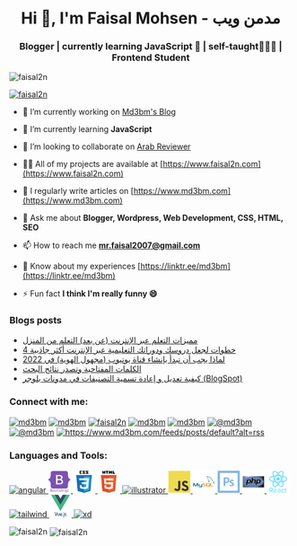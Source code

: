 <h1 align="center">Hi 👋, I'm Faisal Mohsen - مدمن ويب</h1>
<h3 align="center">Blogger | currently learning JavaScript 💙 | self-taught👩🏻‍💻 | Frontend Student</h3>

<p align="left"> <img src="https://komarev.com/ghpvc/?username=faisal2n&label=Profile%20views&color=0e75b6&style=flat" alt="faisal2n" /> </p>

<p align="left"> <a href="https://twitter.com/faisal2n" target="blank"><img src="https://img.shields.io/twitter/follow/faisal2n?logo=twitter&style=for-the-badge" alt="faisal2n" /></a> </p>

- 🔭 I’m currently working on [Md3bm's Blog](https://www.md3bm.com)

- 🌱 I’m currently learning **JavaScript**

- 👯 I’m looking to collaborate on [Arab Reviewer](https://www.arab-reviewer.com/)

- 👨‍💻 All of my projects are available at [https://www.faisal2n.com](https://www.faisal2n.com)

- 📝 I regularly write articles on [https://www.md3bm.com](https://www.md3bm.com)

- 💬 Ask me about **Blogger, Wordpress, Web Development, CSS, HTML, SEO**

- 📫 How to reach me **mr.faisal2007@gmail.com**

- 📄 Know about my experiences [https://linktr.ee/md3bm](https://linktr.ee/md3bm)

- ⚡ Fun fact **I think I'm really funny  😄**

### Blogs posts
<!-- BLOG-POST-LIST:START -->
- [مميزات التعلم عبر الإنترنت &lpar;عن بعد&rpar; التعلم من المنزل](https://www.arab-reviewer.com/%d9%85%d8%b2%d8%a7%d9%8a%d8%a7-%d8%a7%d9%84%d8%aa%d8%b9%d9%84%d9%85-%d8%b9%d8%a8%d8%b1-%d8%a7%d9%84%d8%a5%d9%86%d8%aa%d8%b1%d9%86%d8%aa/?utm_source=rss&utm_medium=rss&utm_campaign=%25d9%2585%25d8%25b2%25d8%25a7%25d9%258a%25d8%25a7-%25d8%25a7%25d9%2584%25d8%25aa%25d8%25b9%25d9%2584%25d9%2585-%25d8%25b9%25d8%25a8%25d8%25b1-%25d8%25a7%25d9%2584%25d8%25a5%25d9%2586%25d8%25aa%25d8%25b1%25d9%2586%25d8%25aa)
- [4 خطوات لجعل دروسك ودوراتك التعليمية عبر الإنترنت أكثر جاذبية](https://www.md3bm.com/2022/04/4-ways-to-make-elearning-courses-more-engaging.html)
- [لماذا يجب أن تبدأ بإنشاء قناة يوتيوب &lpar;مجهول الهوية&rpar; في 2022](https://www.md3bm.com/2022/04/why-should-start-a-faceless-youtube-channel.html)
- [الكلمات المفتاحية وتصدر نتائج البحث](https://www.arab-reviewer.com/%d8%a7%d9%84%d9%83%d9%84%d9%85%d8%a7%d8%aa-%d8%a7%d9%84%d9%85%d9%81%d8%aa%d8%a7%d8%ad%d9%8a%d8%a9-%d9%88%d8%aa%d8%b5%d8%af%d8%b1-%d9%86%d8%aa%d8%a7%d8%a6%d8%ac-%d8%a7%d9%84%d8%a8%d8%ad%d8%ab/?utm_source=rss&utm_medium=rss&utm_campaign=%25d8%25a7%25d9%2584%25d9%2583%25d9%2584%25d9%2585%25d8%25a7%25d8%25aa-%25d8%25a7%25d9%2584%25d9%2585%25d9%2581%25d8%25aa%25d8%25a7%25d8%25ad%25d9%258a%25d8%25a9-%25d9%2588%25d8%25aa%25d8%25b5%25d8%25af%25d8%25b1-%25d9%2586%25d8%25aa%25d8%25a7%25d8%25a6%25d8%25ac-%25d8%25a7%25d9%2584%25d8%25a8%25d8%25ad%25d8%25ab)
- [كيفية تعديل و إعادة تسمية التصنيفات في مدونات بلوجر &lpar;BlogSpot&rpar;](https://www.faisal2n.com/2022/04/how-to-rename-labels-in-blogger.html)
<!-- BLOG-POST-LIST:END -->

<h3 align="left">Connect with me:</h3>
<p align="left">
<a href="https://codepen.io/md3bm" target="blank"><img align="center" src="https://raw.githubusercontent.com/rahuldkjain/github-profile-readme-generator/master/src/images/icons/Social/codepen.svg" alt="md3bm" height="30" width="40" /></a>
<a href="https://dev.to/md3bm" target="blank"><img align="center" src="https://raw.githubusercontent.com/rahuldkjain/github-profile-readme-generator/master/src/images/icons/Social/devto.svg" alt="md3bm" height="30" width="40" /></a>
<a href="https://twitter.com/faisal2n" target="blank"><img align="center" src="https://raw.githubusercontent.com/rahuldkjain/github-profile-readme-generator/master/src/images/icons/Social/twitter.svg" alt="faisal2n" height="30" width="40" /></a>
<a href="https://linkedin.com/in/md3bm" target="blank"><img align="center" src="https://raw.githubusercontent.com/rahuldkjain/github-profile-readme-generator/master/src/images/icons/Social/linked-in-alt.svg" alt="md3bm" height="30" width="40" /></a>
<a href="https://fb.com/md3bm" target="blank"><img align="center" src="https://raw.githubusercontent.com/rahuldkjain/github-profile-readme-generator/master/src/images/icons/Social/facebook.svg" alt="md3bm" height="30" width="40" /></a>
<a href="https://hashnode.com/@md3bm" target="blank"><img align="center" src="https://raw.githubusercontent.com/rahuldkjain/github-profile-readme-generator/master/src/images/icons/Social/hashnode.svg" alt="@md3bm" height="30" width="40" /></a>
<a href="https://medium.com/@md3bm" target="blank"><img align="center" src="https://raw.githubusercontent.com/rahuldkjain/github-profile-readme-generator/master/src/images/icons/Social/medium.svg" alt="@md3bm" height="30" width="40" /></a>
<a href="/https://www.md3bm.com/feeds/posts/default?alt=rss" target="blank"><img align="center" src="https://raw.githubusercontent.com/rahuldkjain/github-profile-readme-generator/master/src/images/icons/Social/rss.svg" alt="https://www.md3bm.com/feeds/posts/default?alt=rss" height="30" width="40" /></a>
</p>

<h3 align="left">Languages and Tools:</h3>
<p align="left"> <a href="https://angular.io" target="_blank" rel="noreferrer"> <img src="https://angular.io/assets/images/logos/angular/angular.svg" alt="angular" width="40" height="40"/> </a> <a href="https://getbootstrap.com" target="_blank" rel="noreferrer"> <img src="https://raw.githubusercontent.com/devicons/devicon/master/icons/bootstrap/bootstrap-plain-wordmark.svg" alt="bootstrap" width="40" height="40"/> </a> <a href="https://www.w3schools.com/css/" target="_blank" rel="noreferrer"> <img src="https://raw.githubusercontent.com/devicons/devicon/master/icons/css3/css3-original-wordmark.svg" alt="css3" width="40" height="40"/> </a> <a href="https://www.w3.org/html/" target="_blank" rel="noreferrer"> <img src="https://raw.githubusercontent.com/devicons/devicon/master/icons/html5/html5-original-wordmark.svg" alt="html5" width="40" height="40"/> </a> <a href="https://www.adobe.com/in/products/illustrator.html" target="_blank" rel="noreferrer"> <img src="https://www.vectorlogo.zone/logos/adobe_illustrator/adobe_illustrator-icon.svg" alt="illustrator" width="40" height="40"/> </a> <a href="https://developer.mozilla.org/en-US/docs/Web/JavaScript" target="_blank" rel="noreferrer"> <img src="https://raw.githubusercontent.com/devicons/devicon/master/icons/javascript/javascript-original.svg" alt="javascript" width="40" height="40"/> </a> <a href="https://www.mysql.com/" target="_blank" rel="noreferrer"> <img src="https://raw.githubusercontent.com/devicons/devicon/master/icons/mysql/mysql-original-wordmark.svg" alt="mysql" width="40" height="40"/> </a> <a href="https://www.photoshop.com/en" target="_blank" rel="noreferrer"> <img src="https://raw.githubusercontent.com/devicons/devicon/master/icons/photoshop/photoshop-line.svg" alt="photoshop" width="40" height="40"/> </a> <a href="https://www.php.net" target="_blank" rel="noreferrer"> <img src="https://raw.githubusercontent.com/devicons/devicon/master/icons/php/php-original.svg" alt="php" width="40" height="40"/> </a> <a href="https://reactjs.org/" target="_blank" rel="noreferrer"> <img src="https://raw.githubusercontent.com/devicons/devicon/master/icons/react/react-original-wordmark.svg" alt="react" width="40" height="40"/> </a> <a href="https://tailwindcss.com/" target="_blank" rel="noreferrer"> <img src="https://www.vectorlogo.zone/logos/tailwindcss/tailwindcss-icon.svg" alt="tailwind" width="40" height="40"/> </a> <a href="https://vuejs.org/" target="_blank" rel="noreferrer"> <img src="https://raw.githubusercontent.com/devicons/devicon/master/icons/vuejs/vuejs-original-wordmark.svg" alt="vuejs" width="40" height="40"/> </a> <a href="https://www.adobe.com/products/xd.html" target="_blank" rel="noreferrer"> <img src="https://cdn.worldvectorlogo.com/logos/adobe-xd.svg" alt="xd" width="40" height="40"/> </a> </p>

<p><img align="left" src="https://github-readme-stats.vercel.app/api/top-langs?username=faisal2n&show_icons=true&locale=en&layout=compact" alt="faisal2n" /></p>

<p>&nbsp;<img align="center" src="https://github-readme-stats.vercel.app/api?username=faisal2n&show_icons=true&locale=en" alt="faisal2n" /></p>

<!--
**faisal2n/faisal2n** is a ✨ _special_ ✨ repository because its `README.md` (this file) appears on your GitHub profile.
-->
